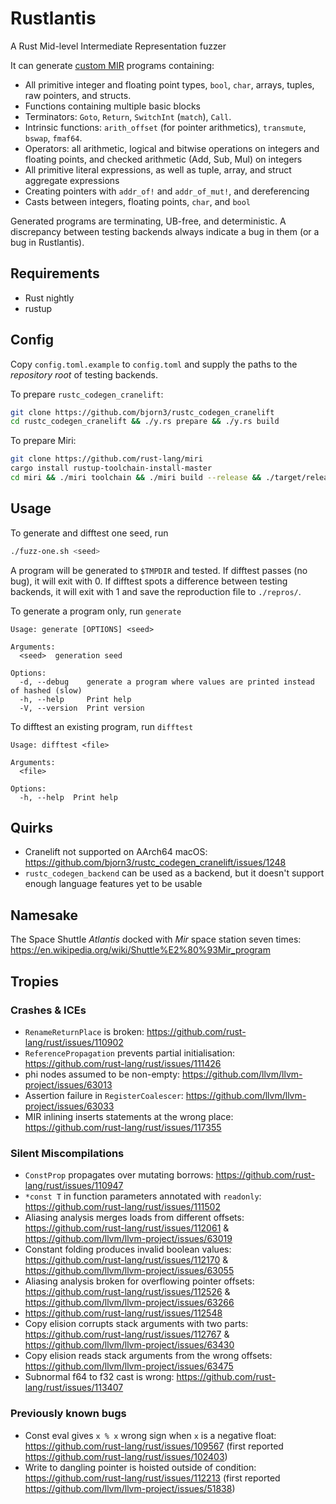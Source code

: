 # Rustlantis
A Rust Mid-level Intermediate Representation fuzzer

It can generate [custom MIR](https://doc.rust-lang.org/std/intrinsics/mir/index.html) programs containing:
- All primitive integer and floating point types, `bool`, `char`, arrays,
tuples, raw pointers, and structs.
- Functions containing multiple basic blocks
- Terminators: `Goto`, `Return`, `SwitchInt` (`match`), `Call`.
- Intrinsic functions: `arith_offset` (for pointer arithmetics), `transmute`,
`bswap`, `fmaf64`.
- Operators: all arithmetic, logical and bitwise operations on integers
and floating points, and checked arithmetic (Add, Sub, Mul) on integers
- All primitive literal expressions, as well as tuple, array, and struct
aggregate expressions
- Creating pointers with `addr_of!` and `addr_of_mut!`, and dereferencing
- Casts between integers, floating points, `char`, and `bool`

Generated programs are terminating, UB-free, and deterministic. A discrepancy between testing backends
always indicate a bug in them (or a bug in Rustlantis).

## Requirements
- Rust nightly
- rustup

## Config
Copy `config.toml.example` to `config.toml` and supply the paths to the *repository root* of testing backends.

To prepare `rustc_codegen_cranelift`:
```bash
git clone https://github.com/bjorn3/rustc_codegen_cranelift
cd rustc_codegen_cranelift && ./y.rs prepare && ./y.rs build
```

To prepare Miri:
```bash
git clone https://github.com/rust-lang/miri
cargo install rustup-toolchain-install-master
cd miri && ./miri toolchain && ./miri build --release && ./target/release/cargo-miri miri setup
```

## Usage

To generate and difftest one seed, run

```bash
./fuzz-one.sh <seed>
```

A program will be generated to `$TMPDIR` and tested. If difftest passes (no bug), it will exit with 0. If difftest spots a difference between testing backends, it will exit with 1 and save the reproduction file to `./repros/`.

To generate a program only, run `generate`
```
Usage: generate [OPTIONS] <seed>

Arguments:
  <seed>  generation seed

Options:
  -d, --debug    generate a program where values are printed instead of hashed (slow)
  -h, --help     Print help
  -V, --version  Print version
```

To difftest an existing program, run `difftest`
```
Usage: difftest <file>

Arguments:
  <file>  

Options:
  -h, --help  Print help
```

## Quirks
- Cranelift not supported on AArch64 macOS: https://github.com/bjorn3/rustc_codegen_cranelift/issues/1248
- `rustc_codegen_backend` can be used as a backend, but it doesn't support enough language features yet to be usable

## Namesake
The Space Shuttle *Atlantis* docked with *Mir* space station seven times: https://en.wikipedia.org/wiki/Shuttle%E2%80%93Mir_program

## Tropies

### Crashes & ICEs
- `RenameReturnPlace` is broken: https://github.com/rust-lang/rust/issues/110902
- `ReferencePropagation` prevents partial initialisation: https://github.com/rust-lang/rust/issues/111426
- phi nodes assumed to be non-empty: https://github.com/llvm/llvm-project/issues/63013
- Assertion failure in `RegisterCoalescer`: https://github.com/llvm/llvm-project/issues/63033
- MIR inlining inserts statements at the wrong place: https://github.com/rust-lang/rust/issues/117355

### Silent Miscompilations
- `ConstProp` propagates over mutating borrows: https://github.com/rust-lang/rust/issues/110947
- `*const T` in function parameters annotated with `readonly`: https://github.com/rust-lang/rust/issues/111502
- Aliasing analysis merges loads from different offsets: https://github.com/rust-lang/rust/issues/112061 & https://github.com/llvm/llvm-project/issues/63019
- Constant folding produces invalid boolean values: https://github.com/rust-lang/rust/issues/112170 & https://github.com/llvm/llvm-project/issues/63055
- Aliasing analysis broken for overflowing pointer offsets: https://github.com/rust-lang/rust/issues/112526 & https://github.com/llvm/llvm-project/issues/63266
- https://github.com/rust-lang/rust/issues/112548
- Copy elision corrupts stack arguments with two parts: https://github.com/rust-lang/rust/issues/112767 & https://github.com/llvm/llvm-project/issues/63430
- Copy elision reads stack arguments from the wrong offsets: https://github.com/llvm/llvm-project/issues/63475
- Subnormal f64 to f32 cast is wrong: https://github.com/rust-lang/rust/issues/113407

### Previously known bugs
- Const eval gives `x % x` wrong sign when `x` is a negative float: https://github.com/rust-lang/rust/issues/109567 (first reported https://github.com/rust-lang/rust/issues/102403)
- Write to dangling pointer is hoisted outside of condition: https://github.com/rust-lang/rust/issues/112213 (first reported https://github.com/llvm/llvm-project/issues/51838)
